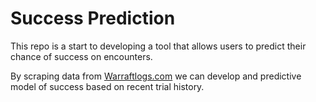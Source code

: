 # Success Prediction
This repo is a start to developing a tool that allows users to predict their chance of success on encounters.

By scraping data from [Warraftlogs.com](https://www.warcraftlogs.com/) we can develop and predictive model of success based on recent trial history.
